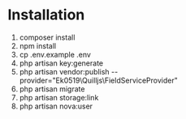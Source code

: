 # Installation

1) composer install
2) npm install
3) cp .env.example .env
4) php artisan key:generate
5) php artisan vendor:publish --provider="Ek0519\Quilljs\FieldServiceProvider"
6) php artisan migrate
7) php artisan storage:link
8) php artisan nova:user
